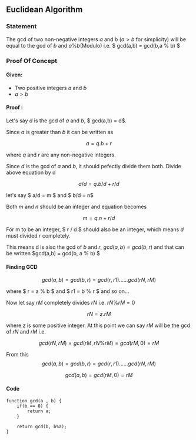## Euclidean Algorithm

### Statement
The gcd of two non-negative integers $a$ and $b$ ($a > b$ for simplicity) will be equal to the gcd of $b$ and $a \% b$(Modulo) i.e. $ gcd(a,b) = gcd(b,a \% b) $

### Proof Of Concept

#### Given: 
* Two positive integers $a$ and $b$
* $a > b$ 

#### Proof :
Let's say $d$ is the gcd of $a$ and $b$, $ gcd(a,b) = d$.


Since $a$ is greater than $b$ it can be written as 

$$ a = q.b + r $$ 

where $q$ and $r$ are any non-negative integers. 

Since $d$ is the gcd of $a$ and $b$, it should pefectly divide them both. Divide above equation by d

$$ a/d = q.b/d + r/d $$

let's say $ a/d = m $ and $ b/d = n$ 

Both $m$ and $n$ should be an integer and equation becomes

$$ m = q.n + r/d $$

For m to be an integer, $ r / d $ should also be an integer, which means $d$ must divided $r$ completely.

This means d is also the gcd of $b$ and $r$, $gcd(a,b) = gcd(b, r)$ and that can be written $gcd(a,b) = gcd(b, a \% b) $


#### Finding GCD
$$ gcd(a, b) = gcd(b , r) = gcd(r, r1)...... gcd(rN, rM)$$

where $ r = a \% b $ and $ r1 = b \% r $ and so on...

Now let say $rM$ completely divides $rN$ i.e. $rN \% rM = 0$

$$ rN = z.rM $$ 

where $z$ is some positive integer. At this point we can say $rM$ will be the gcd of $rN$ and $rM$ i.e. 

$$gcd(rN, rM) = gcd(rM, rN \% rM) = gcd(rM, 0) = rM $$

From this $$ gcd(a, b) = gcd(b , r) = gcd(r, r1)...... gcd(rN, rM)$$

$$gcd(a,b) = gcd(rM, 0) = rM$$

#### Code

```
function gcd(a , b) {
    if(b == 0) {
        return a;
    }

    return gcd(b, b%a);
}
```